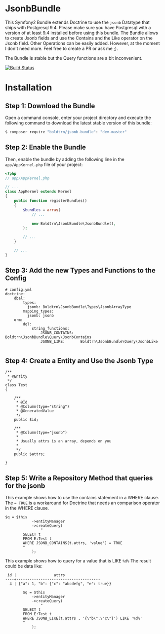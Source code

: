 JsonbBundle
============

This Symfony2 Bundle extends Doctrine to use the `jsonb` Datatype that ships with Postgresql 9.4.
Please make sure you have Postgresql with a version of at least 9.4 installed before using this bundle.
The Bundle allows to create Jsonb fields and use the Contains and the Like operator on the Jsonb field.
Other Operations can be easily added.
However, at the moment I don't need more.
Feel free to create a PR or ask me ;).

The Bundle is stable but the Query functions are a bit inconvenient.

[![Build Status](https://travis-ci.org/boldtrn/JsonbBundle.svg?branch=master)](https://travis-ci.org/boldtrn/JsonbBundle)

Installation
============

Step 1: Download the Bundle
---------------------------

Open a command console, enter your project directory and execute the
following command to download the latest stable version of this bundle:

```bash
$ composer require "boldtrn/jsonb-bundle": "dev-master"
```

Step 2: Enable the Bundle
-------------------------

Then, enable the bundle by adding the following line in the `app/AppKernel.php`
file of your project:

```php
<?php
// app/AppKernel.php

// ...
class AppKernel extends Kernel
{
    public function registerBundles()
    {
        $bundles = array(
            // ...

            new Boldtrn\JsonbBundle\JsonbBundle(),
        );

        // ...
    }

    // ...
}
```

Step 3: Add the new Types and Functions to the Config
-------------------------

```
# config.yml
doctrine:
    dbal:
        types:
          jsonb: Boldtrn\JsonbBundle\Types\JsonbArrayType
        mapping_types:
          jsonb: jsonb
    orm:
        dql:
            string_functions:
                JSONB_CONTAINS:   Boldtrn\JsonbBundle\Query\JsonbContains
                JSONB_LIKE:       Boldtrn\JsonbBundle\Query\JsonbLike


```

Step 4: Create a Entity and Use the Jsonb Type
-------------------------

```
/**
 * @Entity
 */
class Test
{

    /**
     * @Id
     * @Column(type="string")
     * @GeneratedValue
     */
    public $id;

    /**
     * @Column(type="jsonb")
     *
     * Usually attrs is an array, depends on you
     *
     */
    public $attrs;

}
```

Step 5: Write a Repository Method that queries for the jsonb 
-------------------------

This example shows how to use the contains statement in a WHERE clause. 
The `= TRUE` is a workaround for Doctrine that needs an comparison operator in the WHERE clause.

```
$q = $this
            ->entityManager
            ->createQuery(
                "
        SELECT t
        FROM E:Test t
        WHERE JSONB_CONTAINS(t.attrs, 'value') = TRUE
        "
            );
```            

This example shows how to query for a value that is LIKE `%d%`
The result could be data like:
 ```
  id |                 attrs                 
 ----+--------------------------------------
   4 | {"a": 1, "b": {"c": "abcdefg", "e": true}}
 ```


```
        $q = $this
            ->entityManager
            ->createQuery(
                "
        SELECT t
        FROM E:Test t
        WHERE JSONB_LIKE(t.attrs , '{\"b\",\"c\"}') LIKE '%d%'
        "
            );
```
